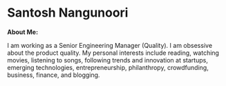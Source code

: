 # Santosh Nangunoori

**About Me:**

I am working as a Senior Engineering Manager (Quality). I am obsessive about the product quality. My personal interests include reading, watching movies, listening to songs, following trends and innovation at startups, emerging technologies, entrepreneurship, philanthropy, crowdfunding, business, finance, and blogging.
